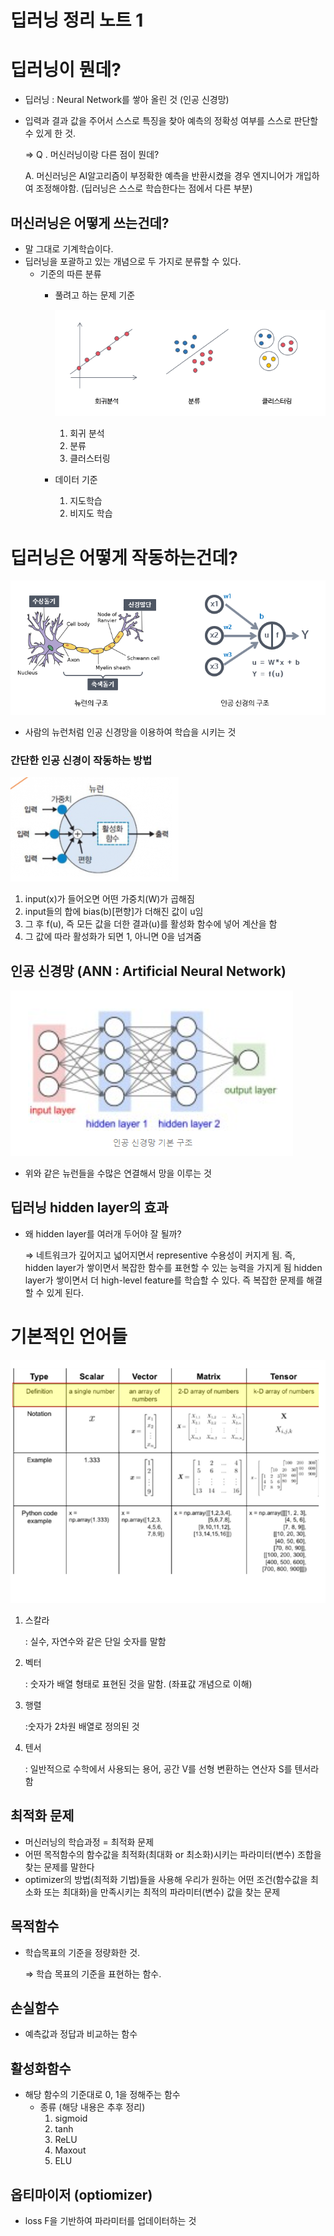 # 딥러닝 정리 노트 1

# 딥러닝이 뭔데?

- 딥러닝 : Neural Network를 쌓아 올린 것 (인공 신경망)
- 입력과 결과 값을 주어서 스스로 특징을 찾아 예측의 정확성 여부를 스스로 판단할 수 있게 한 것.

    ⇒ Q . 머신러닝이랑 다른 점이 뭔데? 

    A. 머신러닝은 AI알고리즘이 부정확한 예측을 반환시켰을 경우 엔지니어가 개입하여 조정해야함. (딥러닝은 스스로 학습한다는 점에서 다른 부분)

## 머신러닝은 어떻게 쓰는건데?

- 말 그대로 기계학습이다.
- 딥러닝을 포괄하고 있는 개념으로 두 가지로 분류할 수 있다.
    - 기준의 따른 분류
        - 풀려고 하는 문제 기준

            ![Untitled](%E1%84%83%E1%85%B5%E1%86%B8%E1%84%85%E1%85%A5%E1%84%82%E1%85%B5%E1%86%BC%20%E1%84%8C%E1%85%A5%E1%86%BC%E1%84%85%E1%85%B5%20%E1%84%82%E1%85%A9%E1%84%90%E1%85%B3%201%2032d5db8a9db245a78dc5cd60fca862aa/Untitled.png)

            1. 회귀 분석
            2. 분류
            3. 클러스터링
        - 데이터 기준
            1. 지도학습 
            2. 비지도 학습

# 딥러닝은 어떻게 작동하는건데?

![Untitled](%E1%84%83%E1%85%B5%E1%86%B8%E1%84%85%E1%85%A5%E1%84%82%E1%85%B5%E1%86%BC%20%E1%84%8C%E1%85%A5%E1%86%BC%E1%84%85%E1%85%B5%20%E1%84%82%E1%85%A9%E1%84%90%E1%85%B3%201%2032d5db8a9db245a78dc5cd60fca862aa/Untitled%201.png)

- 사람의 뉴런처럼 인공 신경망을 이용하여 학습을 시키는 것

### 간단한 인공 신경이 작동하는 방법

![Untitled](%E1%84%83%E1%85%B5%E1%86%B8%E1%84%85%E1%85%A5%E1%84%82%E1%85%B5%E1%86%BC%20%E1%84%8C%E1%85%A5%E1%86%BC%E1%84%85%E1%85%B5%20%E1%84%82%E1%85%A9%E1%84%90%E1%85%B3%201%2032d5db8a9db245a78dc5cd60fca862aa/Untitled%202.png)

1. input(x)가 들어오면 어떤 가중치(W)가 곱해짐
2. input들의 합에 bias(b)[편향]가 더해진 값이 u임
3. 그 후 f(u), 즉 모든 값을 더한 결과(u)를 활성화 함수에 넣어 계산을 함
4. 그 값에 따라 활성화가 되면 1, 아니면 0을 넘겨줌

## 인공 신경망 (ANN : Artificial Neural Network)

![Untitled](%E1%84%83%E1%85%B5%E1%86%B8%E1%84%85%E1%85%A5%E1%84%82%E1%85%B5%E1%86%BC%20%E1%84%8C%E1%85%A5%E1%86%BC%E1%84%85%E1%85%B5%20%E1%84%82%E1%85%A9%E1%84%90%E1%85%B3%201%2032d5db8a9db245a78dc5cd60fca862aa/Untitled%203.png)

- 위와 같은 뉴런들을 수많은 연결해서 망을 이루는 것

## 딥러닝 hidden layer의 효과

- 왜 hidden layer를 여러개 두어야 잘 될까?

    ⇒  네트워크가 깊어지고 넓어지면서 representive 수용성이 커지게 됨. 즉, hidden layer가 쌓이면서 복잡한 함수를 표현할 수 있는 능력을 가지게 됨
    hidden layer가 쌓이면서 더 high-level feature를 학습할 수 있다. 즉 복잡한 문제를 해결 할 수 있게 된다.

# 기본적인 언어들

![Untitled](%E1%84%83%E1%85%B5%E1%86%B8%E1%84%85%E1%85%A5%E1%84%82%E1%85%B5%E1%86%BC%20%E1%84%8C%E1%85%A5%E1%86%BC%E1%84%85%E1%85%B5%20%E1%84%82%E1%85%A9%E1%84%90%E1%85%B3%201%2032d5db8a9db245a78dc5cd60fca862aa/Untitled%204.png)

1. 스칼라

    : 실수, 자연수와 같은 단일 숫자를 말함

2. 벡터

    : 숫자가 배열 형태로 표현된 것을 말함. (좌표값 개념으로 이해)

3. 행렬

    :숫자가 2차원 배열로 정의된 것

4. 텐서 

    : 일반적으로 수학에서 사용되는 용어, 공간 V를 선형 변환하는 연산자 S를 텐서라 함

## 최적화 문제

- 머신러닝의 학습과정 = 최적화 문제
- 어떤 목적함수의 함수값을 최적화(최대화 or 최소화)시키는 파라미터(변수) 조합을 찾는 문제를 말한다
- optimizer의 방법(최적화 기법)들을 사용해 우리가 원하는 어떤 조건(함수값을 최소화 또는 최대화)을 만족시키는 최적의 파라미터(변수) 값을 찾는 문제

## 목적함수

- 학습목표의 기준을 정량화한 것.

    ⇒ 학습 목표의 기준을 표현하는 함수. 

## 손실함수

- 예측값과 정답과 비교하는 함수

## 활성화함수

- 해당 함수의 기준대로 0, 1을 정해주는 함수
    - 종류 (해당 내용은 추후 정리)
        1. sigmoid
        2. tanh
        3. ReLU
        4. Maxout
        5. ELU

## 옵티마이저 (optiomizer)

- loss F을 기반하여 파라미터를 업데이터하는 것